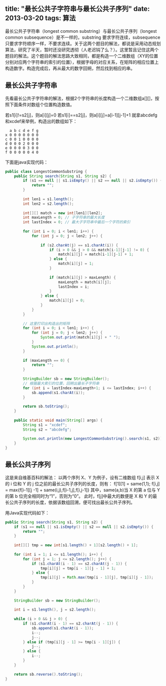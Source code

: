 title: "最长公共子字符串与最长公共子序列"
date: 2013-03-20
tags: 算法
---

最长公共子字符串（longest common substring）与最长公共子序列（longest common subsequence）是不一样的，substring 要求字符连续，subsequence只要求字符顺序一样，不要求连续。关于这两个题目的解法，都说是采用动态规划算法，研究了半天，暂时还没研究透彻（人老迟钝了么？）。这里暂且记住这两个题目的解法。这个题目的解法思路大致相同，都是构造一个二维数组（XY的位置分别对应两个字符串的索引的位置），根据字母的对应关系，在矩阵的相应位置上构造数字。构造完成后，再从最大的数字回朔，然后找到相应的串。

## 最长公共子字符串

先看最长公共子字符串的解法，根据2个字符串的长度构造一个二维数组a[][]，按照下面条件对数组个位置构造数值。

若s1[i]!=s2[j]，则a[i][j]=0
若s1[i]==s2[j]，则a[i][j]=a[i-1][j-1]+1
就拿abcdefg和xcdef来举例，构造出的数组如下：

```
  a b c d e f g
x 0 0 0 0 0 0 0
c 0 0 1 0 0 0 0
d 0 0 0 2 0 0 0
e 0 0 0 0 3 0 0
f 0 0 0 0 0 4 0
```

下面是java实现代码：

``` java
public class LongestCommonSubstring {
    public String search(String s1, String s2) {
        if (s1 == null || s1.isEmpty() || s2 == null || s2.isEmpty()) {
            return "";
        }
 
        int len1 = s1.length();
        int len2 = s2.length();
 
        int[][] match = new int[len1][len2];
        int maxLength = 0; // 子字符串的最大长度
        int lastIndex = 0; // 最大子字符串中最后一个字符的索引
 
        for (int i = 0; i < len1; i++) {
            for (int j = 0; j < len2; j++) {
 
                if (s2.charAt(j) == s1.charAt(i)) {
                    if (i > 0 && j > 0 && match[i-1][j-1] != 0) {
                        match[i][j] = match[i-1][j-1] + 1;
                    } else {
                        match[i][j] = 1;
                    }
 
                    if (match[i][j] > maxLength) {
                        maxLength = match[i][j];
                        lastIndex = i;
                    }
                } else {
                    match[i][j] = 0;
                }               
            }
        }
 
        // 这里打印出构造出的矩阵
        for (int i = 0; i < len1; i++) {
            for (int j = 0; j < len2; j++) {
                System.out.print(match[i][j] + " ");
            }
            System.out.println();
        }
 
        if (maxLength == 0) {
            return "";
        }
 
        StringBuilder sb = new StringBuilder();
        // 根据最大索引的位置，回朔出最长子字符串
        for (int i = lastIndex-maxLength+1; i <= lastIndex; i++) {
            sb.append(s1.charAt(i));
        }
 
        return sb.toString();
    }
 
    public static void main(String[] args) {
        String s1 = "xcdef";
        String s2 = "abcdefg";
 
        System.out.println(new LongestCommonSubstring().search(s1, s2));
    }
}
```

## 最长公共子序列

这是来自维基百科的解法：
以两个序列 X、Y 为例子，设有二维数组 f[i,j] 表示 X 的 i 位和 Y 的 j 位之前的最长公共子序列的长度，则有：
f[1][1] = same(1,1);
f[i,j] = max{f[i-1][j -1] + same(i,j),f[i-1,j],f[i,j-1]}
其中，same(a,b)当 X 的第 a 位与 Y 的第 b 位完全相同时为“1”，否则为“0”。
此时，f[j]中最大的数便是 X 和 Y 的最长公共子序列的长度，依据该数组回溯，便可找出最长公共子序列。

用Java实现代码如下：

``` java
public String search(String s1, String s2) {
    if (s1 == null || s1.isEmpty() || s2 == null || s2.isEmpty()) {
        return "";
    }
 
    int[][] tmp = new int[s1.length() + 1][s2.length() + 1];
 
    for (int i = 1; i <= s1.length(); i++) {
        for (int j = 1; j <= s2.length(); j++) {
            if (s1.charAt(i - 1) == s2.charAt(j - 1)) {
                tmp[i][j] = tmp[i - 1][j - 1] + 1;
            } else {
                tmp[i][j] = Math.max(tmp[i - 1][j], tmp[i][j - 1]);
            }
        }
    }
 
    StringBuilder sb = new StringBuilder();
 
    int i = s1.length(), j = s2.length();
 
    while (i > 0 && j > 0) {
        if (s1.charAt(i - 1) == s2.charAt(j - 1)) {
            sb.append(s1.charAt(i - 1));
            i--;
            j--;
        } else if (tmp[i][j - 1] >= tmp[i - 1][j]) {
            j--;
        } else {
            i--;
        }
    }
 
    return sb.reverse().toString();
}
```